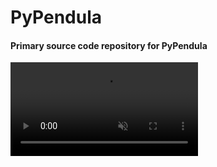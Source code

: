 # PyPendula
#### Primary source code repository for PyPendula

<video src="./resources/example.mp4" autoplay loop muted></video>